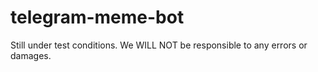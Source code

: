 # telegram-meme-bot
Still under test conditions. We WILL NOT be responsible to any errors or damages. 
